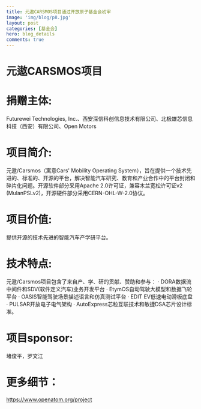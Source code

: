 ```yaml
---
title: 元遨CARSMOS项目通过开放原子基金会初审
image: 'img/blog/p8.jpg'
layout: post
categories: [基金会]
hero: blog_details
comments: true
---
```


# 元遨CARSMOS项目

# 捐赠主体:
Futurewei Technologies, Inc.、西安深信科创信息技术有限公司、北极雄芯信息科技（西安）有限公司、Open Motors

# 项目简介:
元遨/Carsmos（寓意Cars' Mobility Operating System），旨在提供一个技术先进的、标准的、开源的平台，解决智能汽车研究、教育和产业合作中的平台封闭和碎片化问题。开源软件部分采用Apache 2.0许可证，兼容木兰宽松许可证v2 (MulanPSLv2)，开源硬件部分采用CERN-OHL-W-2.0协议。

# 项目价值:
提供开源的技术先进的智能汽车产学研平台。

# 技术特点:
元遨/Carsmos项目包含了来自产、学、研的贡献、赞助和参与： · DORA数据流中间件和SDV(软件定义汽车)业务开发平台 · EtymOS自动驾驶大模型和数据飞轮平台 · OASIS智能驾驶场景描述语言和仿真测试平台 · EDIT EV低速电动滑板底盘 · PULSAR开放电子电气架构 · AutoExpress芯粒互联技术和敏捷DSA芯片设计标准。

# 项目sponsor: 
堵俊平，罗文江

# 更多细节：
<https://www.openatom.org/project>
